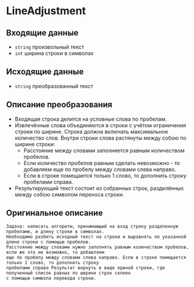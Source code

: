 ﻿# LineAdjustment

## Входящие данные
- `string` произвольный текст
- `int` ширина строки в символах

## Исходящие данные
- `string` преобразованный текст

## Описание преобразования
- Входящая строка делится на условные слова по пробелам. 
- Извлечённые слова объединяются в строки с учётом ограничения строки по ширине. Строка должна включать максимальное количество слов. Внутри строки слова растянуты между собою по ширине строки:
    - Расстояние между словами заполняется равным количеством пробелов.
    - Если количество пробелов равным сделать невозможно - то добавляем
еще по пробелу между словами слева направо.
    - Если в строке помещается только 1 слово, то дополнить строку пробелами справа.
- Результирующий текст состоит из собранных строк, разделённых между собою символом переноса строки.

## Оригинальное описание
```TXT
Задача: написать алгоритм, принимающий на вход строку разделенную пробелами, и длину строки в символах.
Необходимо разбить исходный текст на строки и выравнять по указанной длине строки с помощью пробелов.
Расстояние между словами нужно заполнять равным количеством пробелов, если же это не возможно, то добавляем
еще по пробелу между словами слева направо. Если в строке помещается только 1 слово, то дополнить строку 
пробелами справа Результат вернуть в виде единой строки, где полученный список равных по ширине строк склеен 
с помощью символа перевода строки. 
```